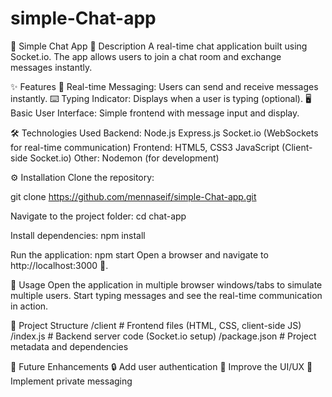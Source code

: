 ﻿# simple-Chat-app

💬 Simple Chat App
📖 Description
A real-time chat application built using Socket.io. The app allows users to join a chat room and exchange messages instantly.

✨ Features
🚀 Real-time Messaging: Users can send and receive messages instantly.
⌨️ Typing Indicator: Displays when a user is typing (optional).
🖥️ Basic User Interface: Simple frontend with message input and display.

🛠️ Technologies Used
Backend:
Node.js
Express.js
Socket.io (WebSockets for real-time communication)
Frontend:
HTML5, CSS3
JavaScript (Client-side Socket.io)
Other:
Nodemon (for development)

⚙️ Installation
Clone the repository:

git clone https://github.com/mennaseif/simple-Chat-app.git

Navigate to the project folder:
cd chat-app

Install dependencies:
npm install

Run the application:
npm start
Open a browser and navigate to http://localhost:3000 🚀.

📝 Usage
Open the application in multiple browser windows/tabs to simulate multiple users.
Start typing messages and see the real-time communication in action.

📂 Project Structure
/client # Frontend files (HTML, CSS, client-side JS)
/index.js # Backend server code (Socket.io setup)
/package.json # Project metadata and dependencies

🔮 Future Enhancements
🔒 Add user authentication
🎨 Improve the UI/UX
📩 Implement private messaging
